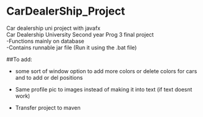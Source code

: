 # CarDealerShip_Project
Car dealership uni project with javafx   
Car Dealership University Second year Prog 3 final project   
-Functions mainly on database   
-Contains runnable jar file (Run it using the .bat file)



##To add:
- some sort of window option to add more colors or delete colors for cars
  and to add or del positions

- Same profile pic to images instead of making it into text (if text doesnt work)
- Transfer project to maven